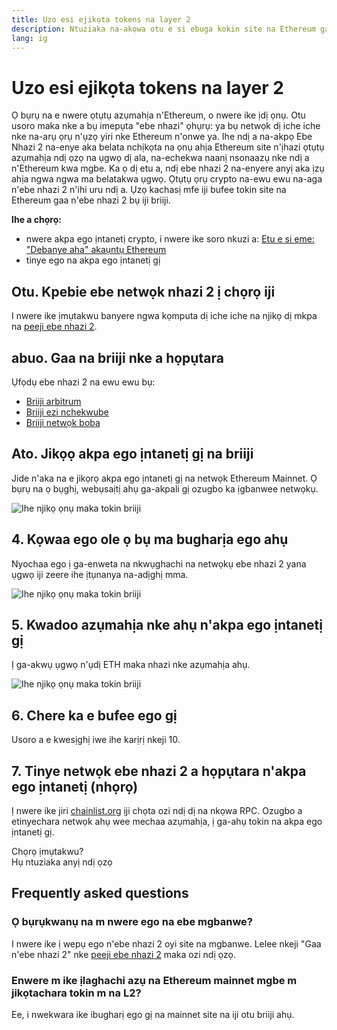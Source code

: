 ```yaml
---
title: Uzo esi ejikọta tokens na layer 2
description: Ntuziaka na-akọwa otu e si ebuga kokin site na Ethereum gaa na ebe nhazi 2 site n'iji njikọ.
lang: ig
---
```


# Uzo esi ejikọta tokens na layer 2

Ọ bụrụ na e nwere ọtụtụ azụmahịa n'Ethereum, o nwere ike ịdị ọnụ. Otu usoro maka nke a bụ imepụta "ebe nhazi" ọhụrụ: ya bụ netwọk dị iche iche nke na-arụ ọrụ n'ụzọ yiri nke Ethereum n'onwe ya. Ihe ndị a na-akpọ Ebe Nhazi 2 na-enye aka belata nchịkọta na ọnụ ahịa Ethereum site n'ịhazi ọtụtụ azụmahịa ndị ọzọ na ụgwọ dị ala, na-echekwa naanị nsonaazụ nke ndị a n'Ethereum kwa mgbe. Ka ọ dị etu a, ndị ebe nhazi 2 na-enyere anyị aka ịzụ ahịa ngwa ngwa ma belatakwa ụgwọ. Ọtụtụ ọrụ crypto na-ewu ewu na-aga n'ebe nhazi 2 n'ihi uru ndị a. Ụzọ kachasị mfe iji bufee tokin site na Ethereum gaa n'ebe nhazi 2 bụ iji briiji.

**Ihe a chọrọ:**

- nwere akpa ego ịntanetị crypto, i nwere ike soro nkuzi a: [Etu e si eme: "Debanye aha" akaụntụ Ethereum](/guides/how-to-register-an-ethereum-account/)
- tinye ego na akpa ego ịntanetị gị

## Otu. Kpebie ebe netwọk nhazi 2 ị chọrọ iji

I nwere ike ịmụtakwu banyere ngwa kọmputa dị iche iche na njikọ dị mkpa na [peeji ebe nhazi 2](/layer-2/).

## abuo. Gaa na briiji nke a họpụtara

Ụfọdụ ebe nhazi 2 na ewu ewu bụ:

- [Briiji arbitrum](https://bridge.arbitrum.io/?l2ChainId=42161)
- [Briiji ezi nchekwube](https://app.optimism.io/bridge/deposit)
- [Briiji netwọk boba](https://gateway.boba.network/)

## Ato. Jikọọ akpa ego ịntanetị gị na briiji

Jide n'aka na e jikọrọ akpa ego ịntanetị gị na netwọk Ethereum Mainnet. Ọ bụrụ na ọ bụghị, webụsaịtị ahụ ga-akpali gị ozugbo ka ịgbanwee netwọkụ.

![Ihe njikọ ọnụ maka tokin briiji](./bridge1.png)

## 4. Kọwaa ego ole ọ bụ ma bugharịa ego ahụ

Nyochaa ego ị ga-enweta na nkwụghachi na netwọkụ ebe nhazi 2 yana ụgwọ iji zeere ihe ịtụnanya na-adịghị mma.

![Ihe njikọ ọnụ maka tokin briiji](./bridge2.png)

## 5. Kwadoo azụmahịa nke ahụ n'akpa ego ịntanetị gị

Ị ga-akwụ ụgwọ n'ụdị ETH maka nhazi nke azụmahịa ahụ.

![Ihe njikọ ọnụ maka tokin briiji](./bridge3.png)

## 6. Chere ka e bufee ego gị

Usoro a e kwesịghị iwe ihe karịrị nkeji 10.

## 7. Tinye netwọk ebe nhazi 2 a họpụtara n'akpa ego ịntanetị (nhọrọ)

Ị nwere ike jiri [chainlist.org](http://chainlist.org) ịji chọta ozi ndị dị na nkọwa RPC. Ozugbo a etinyechara netwọk ahụ wee mechaa azụmahịa, ị ga-ahụ tokin na akpa ego ịntanetị gị.
<br />

<InfoBanner shouldSpaceBetween emoji=":eyes:">
  <div>Chọrọ ịmụtakwu?</div>
  <ButtonLink to="/guides/">
    Hụ ntuziaka anyị ndị ọzọ
  </ButtonLink>
</InfoBanner>

## Frequently asked questions

### Ọ bụrụkwanụ na m nwere ego na ebe mgbanwe?

I nwere ike ị wepụ ego n'ebe nhazi 2 oyi site na mgbanwe. Lelee nkeji "Gaa n'ebe nhazi 2" nke [peeji ebe nhazi 2](/layer-2/) maka ozi ndị ọzọ.

### Enwere m ike ịlaghachi azụ na Ethereum mainnet mgbe m jikọtachara tokin m na L2?

Ee, i nwekwara ike ibugharị ego gị na mainnet site na iji otu briiji ahụ.
